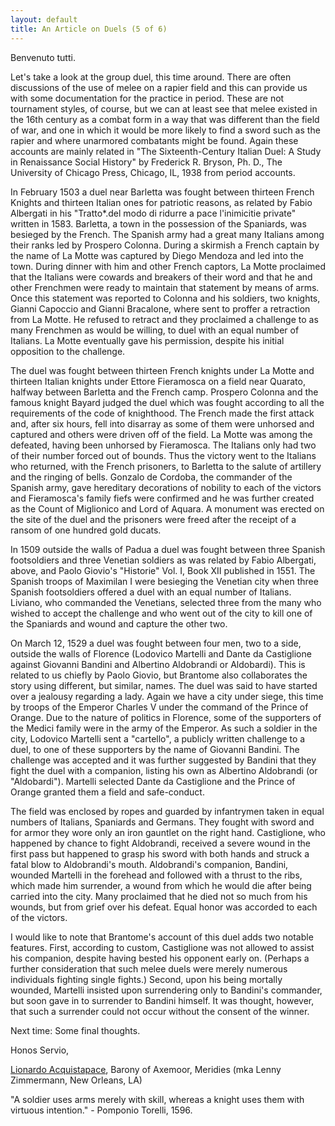 ```yaml
---
layout: default
title: An Article on Duels (5 of 6)
---
```


Benvenuto tutti.

Let's take a look at the group duel, this time around. There
are often discussions of the use of melee on a rapier field
and this can provide us with some documentation for the
practice in period. These are not tournament styles, of
course, but we can at least see that melee existed in the
16th century as a combat form in a way that was different
than the field of war, and one in which it would be more
likely to find a sword such as the rapier and where unarmored
combatants might be found. Again these accounts are mainly
related in "The Sixteenth-Century Italian Duel: A Study in
Renaissance Social History" by Frederick R. Bryson, Ph. D.,
The University of Chicago Press, Chicago, IL, 1938 from
period accounts.

In February 1503 a duel near Barletta was fought between
thirteen French Knights and thirteen Italian ones for patriotic
reasons, as related by Fabio Albergati in his "Tratto*.del
modo di ridurre a pace l'inimicitie private" written in
1583. Barletta, a town in the possession of the Spaniards,
was besieged by the French. The Spanish army had a great many
Italians among their ranks led by Prospero Colonna. During a
skirmish a French captain by the name of La Motte was captured
by Diego Mendoza and led into the town. During dinner with him
and other French captors, La Motte proclaimed that the Italians
were cowards and breakers of their word and that he and other
Frenchmen were ready to maintain that statement by means of
arms. Once this statement was reported to Colonna and his
soldiers, two knights, Gianni Capoccio and Gianni Bracalone,
where sent to proffer a retraction from La Motte. He
refused to retract and they proclaimed a challenge to as many
Frenchmen as would be willing, to duel with an equal number of
Italians. La Motte eventually gave his permission, despite his
initial opposition to the challenge.

The duel was fought between thirteen French knights under La
Motte and thirteen Italian knights under Ettore Fieramosca on
a field near Quarato, halfway between Barletta and the French
camp. Prospero Colonna and the famous knight Bayard judged the
duel which was fought according to all the requirements of the
code of knighthood. The French made the first attack and, after
six hours, fell into disarray as some of them were unhorsed
and captured and others were driven off of the field. La Motte
was among the defeated, having been unhorsed by Fieramosca.
The Italians only had two of their number forced out of bounds.
Thus the victory went to the Italians who returned, with the
French prisoners, to Barletta to the salute of artillery and
the ringing of bells. Gonzalo de Cordoba, the commander of the
Spanish army, gave hereditary decorations of nobility to each
of the victors and Fieramosca's family fiefs were confirmed and
he was further created as the Count of Miglionico and Lord of
Aquara. A monument was erected on the site of the duel and the
prisoners were freed after the receipt of a ransom of one
hundred gold ducats.

In 1509 outside the walls of Padua a duel was fought between
three Spanish footsoldiers and three Venetian soldiers as was
related by Fabio Albergati, above, and Paolo Giovio's "Historie"
Vol. I, Book XII published in 1551. The Spanish troops of
Maximilan I were besieging the Venetian city when three Spanish
footsoldiers offered a duel with an equal number of Italians.
Liviano, who commanded the Venetians, selected three from the
many who wished to accept the challenge and who went out of
the city to kill one of the Spaniards and wound and capture
the other two.

On March 12, 1529 a duel was fought between four men, two to a
side, outside the walls of Florence (Lodovico Martelli and
Dante da Castiglione against Giovanni Bandini and Albertino
Aldobrandi or Aldobardi). This is related to us chiefly by
Paolo Giovio, but Brantome also collaborates the story using
different, but similar, names. The duel was said to have
started over a jealousy regarding a lady. Again we have a city
under siege, this time by troops of the Emperor Charles V
under the command of the Prince of Orange. Due to the nature
of politics in Florence, some of the supporters of the Medici
family were in the army of the Emperor. As such a soldier in
the city, Lodovico Martelli sent a "cartello", a publicly
written challenge to a duel, to one of these supporters by
the name of Giovanni Bandini. The challenge was accepted and
it was further suggested by Bandini that they fight the duel
with a companion, listing his own as Albertino Aldobrandi (or
"Aldobardi"). Martelli selected Dante da Castiglione and the
Prince of Orange granted them a field and safe-conduct. 

The field was enclosed by ropes and guarded by infantrymen
taken in equal numbers of Italians, Spaniards and Germans.
They fought with sword and for armor they wore only an iron
gauntlet on the right hand. Castiglione, who happened by
chance to fight Aldobrandi, received a severe wound in the
first pass but happened to grasp his sword with both hands
and struck a fatal blow to Aldobrandi's mouth. Aldobrandi's
companion, Bandini, wounded Martelli in the forehead and
followed with a thrust to the ribs, which made him surrender,
a wound from which he would die after being carried into the
city. Many proclaimed that he died not so much from his
wounds, but from grief over his defeat. Equal honor was
accorded to each of the victors. 

I would like to note that Brantome's account of this duel
adds two notable features. First, according to custom,
Castiglione was not allowed to assist his companion,
despite having bested his opponent early on. (Perhaps a
further consideration that such melee duels were merely
numerous individuals fighting single fights.)  Second,
upon his being mortally wounded, Martelli insisted upon
surrendering only to Bandini's commander, but soon gave
in to surrender to Bandini himself. It was thought,
however, that such a surrender could not occur without
the consent of the winner.

Next time: Some final thoughts.

Honos Servio,

[Lionardo Acquistapace](mailto:zarlor@acm.org), Barony of Axemoor, Meridies
(mka Lenny Zimmermann, New Orleans, LA)

"A soldier uses arms merely with skill, whereas a knight uses them with virtuous intention."   - Pomponio Torelli, 1596.

